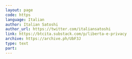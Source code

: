 ```yaml
---
layout: page
code: https
language: Italian
author: Italian Satoshi
author_url: https://twitter.com/italiansatoshi
link: https://btcita.substack.com/p/liberta-e-privacy
archive: https://archive.ph/UbF3J
type: text
part: 
---
```

